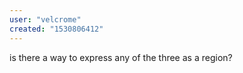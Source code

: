 ```yaml
---
user: "velcrome"
created: "1530806412"
---
```


is there a way to express any of the three as a region?


